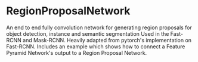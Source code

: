 # RegionProposalNetwork
An end to end fully convolution network for generating region proposals for object detection, instance and semantic segmentation
Used in the Fast-RCNN and Mask-RCNN. Heavily adapted from pytorch's implementation on Fast-RCNN. Includes an example which shows 
how to connect a Feature Pyramid Network's output to a Region Proposal Network. 
